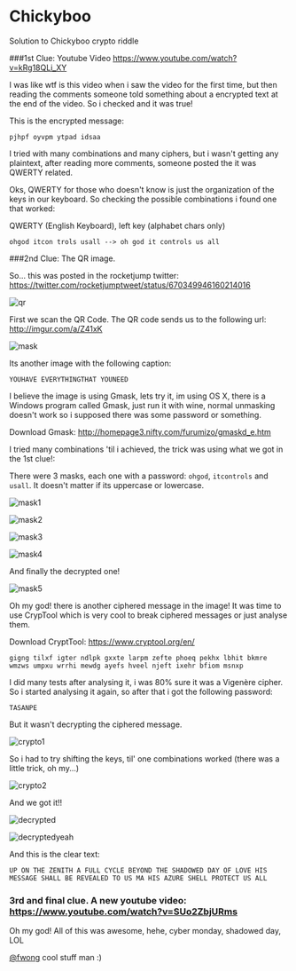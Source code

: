 # Chickyboo
Solution to Chickyboo crypto riddle

###1st Clue: Youtube Video https://www.youtube.com/watch?v=kRg18QLi_XY

I was like wtf is this video when i saw the video for the first time, but then reading the comments someone told something about a encrypted text at the end of the video. So i checked and it was true!

This is the encrypted message:

`pjhpf oyvpm ytpad idsaa`

I tried with many combinations and many ciphers, but i wasn't getting any plaintext, after reading more comments, someone posted the it was QWERTY related.

Oks, QWERTY for those who doesn't know is just the organization of the keys in our keyboard. So checking the possible combinations i found one that worked:

QWERTY (English Keyboard), left key (alphabet chars only)

`ohgod itcon trols usall --> oh god it controls us all`

###2nd Clue: The QR image.

So... this was posted in the rocketjump twitter: https://twitter.com/rocketjumptweet/status/670349946160214016

![qr](/images/qrimage.jpg)

First we scan the QR Code. The QR code sends us to the following url: http://imgur.com/a/Z41xK

![mask](/images/image2enc.jpg)

Its another image with the following caption:

`YOUHAVE EVERYTHINGTHAT YOUNEED`

I believe the image is using Gmask, lets try it, im using OS X, there is a Windows program called Gmask,
just run it with wine, normal unmasking doesn't work so i supposed there was some password or something.

Download Gmask: http://homepage3.nifty.com/furumizo/gmaskd_e.htm

I tried many combinations 'til i achieved, the trick was using what we got in the 1st clue!:

There were 3 masks, each one with a password: `ohgod`, `itcontrols` and `usall`. It doesn't matter if its uppercase or lowercase.

![mask1](/images/gmask1.jpg)

![mask2](/images/gmask2.jpg)

![mask3](/images/gmask3.jpg)

![mask4](/images/gmask4.jpg)

And finally the decrypted one!

![mask5](/images/gmaskDecrypted.jpg)


Oh my god! there is another ciphered message in the image! It was time to use CrypTool which is very cool to break ciphered messages or just analyse them.

Download CryptTool: https://www.cryptool.org/en/

`gigng tilxf igter ndlpk gxxte larpm zefte phoeq pekhx lbhit bkmre wmzws umpxu wrrhi mewdg ayefs hveel njeft ixehr bfiom msnxp`

I did many tests after analysing it, i was 80% sure it was a Vigenère cipher. So i started analysing it again, so after that i got the following password:

`TASANPE`

But it wasn't decrypting the ciphered message.

![crypto1](/images/crypto1.jpg)

So i had to try shifting the keys, til' one combinations worked (there was a little trick, oh my...)

![crypto2](/images/crypto2.jpg)

And we got it!!

![decrypted](/images/decrypted.jpg)

![decryptedyeah](/images/decryptedyeah.jpg)


And this is the clear text:

`UP ON THE ZENITH A FULL CYCLE BEYOND THE SHADOWED DAY OF LOVE HIS MESSAGE SHALL BE REVEALED TO US MA HIS AZURE SHELL PROTECT US ALL`

### 3rd and final clue. A new youtube video: https://www.youtube.com/watch?v=SUo2ZbjURms

Oh my god! All of this was awesome, hehe, cyber monday, shadowed day, LOL

[@fwong](https://twitter.com/fwong) cool stuff man :)


